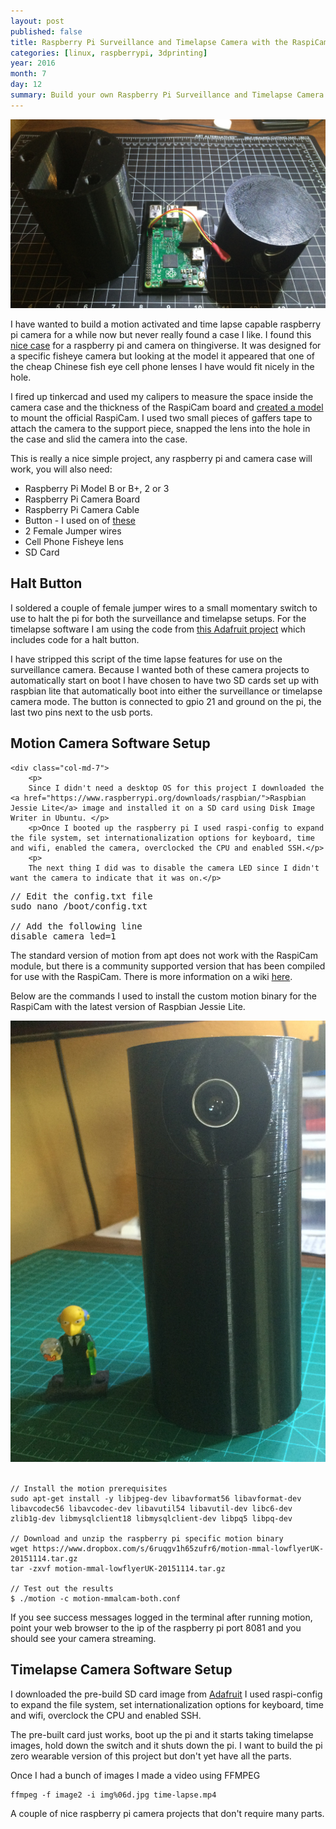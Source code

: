 ```yaml
---
layout: post
published: false
title: Raspberry Pi Surveillance and Timelapse Camera with the RaspiCam
categories: [linux, raspberrypi, 3dprinting]
year: 2016
month: 7
day: 12
summary: Build your own Raspberry Pi Surveillance and Timelapse Camera with the RaspiCam
---
```



<img alt="Pi Cam Assembly" src="/assets/img/picam/picam_1.jpg" class="img-responsive img-rounded" />

I have wanted to build a motion activated and time lapse capable raspberry pi camera for a while now but never really found a case I like. I found this [nice case](http://www.thingiverse.com/thing:1622184) for a raspberry pi and camera on thingiverse.  It was designed for a specific fisheye camera but looking at the model it appeared that one of the cheap Chinese fish eye  cell phone lenses I have would fit nicely in the hole.  

I fired up tinkercad and used my calipers to measure the space inside the camera case and the thickness of the RaspiCam board and [created a model](http://www.thingiverse.com/thing:1664023) to mount the official RaspiCam.  I used two small pieces of gaffers tape to attach the camera to the support piece, snapped the lens into the hole in the case and slid the camera into the case.

This is really a nice simple project, any raspberry pi and camera case will work, you will also need:

* Raspberry Pi Model B or B+, 2 or 3
* Raspberry Pi Camera Board
* Raspberry Pi Camera Cable
* Button - I used on of [these](https://www.adafruit.com/products/1489)
* 2 Female Jumper wires
* Cell Phone Fisheye lens
* SD Card 


## Halt Button
I soldered a couple of female jumper wires to a small momentary switch to use to halt the pi for both the surveillance and timelapse setups.  For the timelapse software I am using the code from [this Adafruit project](https://learn.adafruit.com/raspberry-pi-wearable-time-lapse-camera) which includes code for a halt button.

 I have stripped this script of the time lapse features for use on the surveillance camera.  Because I wanted both of these camera projects to automatically start on boot I have chosen to have two SD cards set up with raspbian lite that automatically boot into either the surveillance or timelapse camera mode. The button is connected to gpio 21 and ground on the pi, the last two pins next to the usb ports.


## Motion Camera Software Setup
<div class="row">
    
    <div class="col-md-7">
        <p>
        Since I didn't need a desktop OS for this project I downloaded the <a href="https://www.raspberrypi.org/downloads/raspbian/">Raspbian Jessie Lite</a> image and installed it on a SD card using Disk Image Writer in Ubuntu. </p>
        <p>Once I booted up the raspberry pi I used raspi-config to expand the file system, set internationalization options for keyboard, time and wifi, enabled the camera, overclocked the CPU and enabled SSH.</p>
        <p>
        The next thing I did was to disable the camera LED since I didn't want the camera to indicate that it was on.</p>
<pre>
// Edit the config.txt file
sudo nano /boot/config.txt

// Add the following line
disable_camera_led=1
</pre>
<p>The standard version of motion from apt does not work with the RaspiCam module, but there is a community supported version that has been compiled for use with the RaspiCam.  There is more information on a wiki <a href="http://wiki.raspberrytorte.com/index.php?title=Motion_MMAL">here</a>.</p>
<p>Below are the commands I used to install the custom motion binary for the RaspiCam with the latest version of Raspbian Jessie Lite.
</p>
    </div>
    <div class="col-md-5">
        <img alt="Pi Cam Assembly" src="/assets/img/picam/picam_2.jpg" class="img-responsive img-rounded" />
    </div>
</div>
<br/>

    // Install the motion prerequisites
    sudo apt-get install -y libjpeg-dev libavformat56 libavformat-dev libavcodec56 libavcodec-dev libavutil54 libavutil-dev libc6-dev zlib1g-dev libmysqlclient18 libmysqlclient-dev libpq5 libpq-dev 
    
    // Download and unzip the raspberry pi specific motion binary
    wget https://www.dropbox.com/s/6ruqgv1h65zufr6/motion-mmal-lowflyerUK-20151114.tar.gz
    tar -zxvf motion-mmal-lowflyerUK-20151114.tar.gz

    // Test out the results
    $ ./motion -c motion-mmalcam-both.conf

If you see success messages logged in the terminal after running motion, point your web browser to the ip of the raspberry pi port 8081 and you should see your camera streaming.

## Timelapse Camera Software Setup

I downloaded the pre-build SD card image from [Adafruit](https://learn.adafruit.com/raspberry-pi-wearable-time-lapse-camera/software) I used raspi-config to expand the file system, set internationalization options for keyboard, time and wifi, overclock the CPU and enabled SSH.

The pre-built card just works, boot up the pi and it starts taking timelapse images, hold down the switch and it shuts down the pi. I want to build the pi zero wearable version of this project but don't yet have all the parts.

Once I had a bunch of images I made a video using FFMPEG

    ffmpeg -f image2 -i img%06d.jpg time-lapse.mp4
    
A couple of nice raspberry pi camera projects that don't require many parts.
